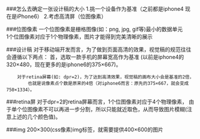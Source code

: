 ###怎么去确定一张设计稿的大小
	1.挑一个设备作为基准（之前都是iphone4   现在是iPhone6）
	2.考虑高清屏（位图像素）


###位图像素
	一个位图像素是栅格图像(如：png, jpg, gif等)最小的数据单元	
		1个位图像素对应于1个物理像素，图片才能得到完美清晰的展示

###设计稿
	对于移动端开发而言，为了做到页面高清的效果，视觉稿的规范往往会遵循以下两点：
		首，选取一款手机的屏幕宽高作为基准
			(以前是iphone4的320×480，现在更多的是iphone6的375×667)。
		
		对于retina屏幕(如: dpr=2)，为了达到高清效果，视觉稿的画布大小会是基准的2倍，
			也就是说像素点个数是原来的4倍（对iphone6而言：原先的375×667，就会变成750×1334）。
			
###retina屏
	对于dpr=2的retina屏幕而言，1个位图像素对应于4个物理像素，
		由于单个位图像素不可以再进一步分割，所以只能就近取色，从而导致图片模糊(注意上述的几个颜色值)。
		
###img
	200×300(css像素)img标签，就需要提供400×600的图片